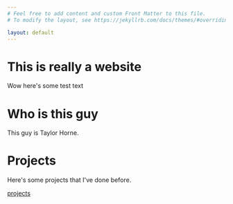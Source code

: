```yaml
---
# Feel free to add content and custom Front Matter to this file.
# To modify the layout, see https://jekyllrb.com/docs/themes/#overriding-theme-defaults

layout: default
---
```


# This is really a website
Wow here's some test text

# Who is this guy
This guy is Taylor Horne.

# Projects
Here's some projects that I've done before.

[projects](/projects)

